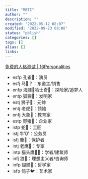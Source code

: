 ```yaml
---
title: "MBTI"
author: ""
description: ""
created: "2022-05-12 08:07"
modified: "2022-09-23 08:08"
status: "pblish"
categories: []
tags: []
alias: []
links: 
---
```

[免费的人格测试 | 16Personalities](https://www.16personalities.com/ch/%E4%BA%BA%E6%A0%BC%E6%B5%8B%E8%AF%95)

- esfp 孔雀🦚：演员
- esfj 马🐴？：东道主/销售
- enfp 海豚🐬哈士奇🐶：探险家/追梦人
- entp 狐狸🦊：发明家
- estj 狮子🦁️：元帅
- entj 老虎🐯：领袖
- enfj 大象🐘：教育家
- estp 野猪🐗：企业家
- istp 蛇🐍：工匠
- istj 牛🐮：公务员
- isfj 鹿🦌：保护者
- intj 老鹰🦅：专家
- intp 猫头鹰🦉😄：学者/建筑师
- infj 狼🐺：理想主义者/咨询师
- infp 蝴蝶🦋：哲学家
- isfp 鸽子🐦：艺术家